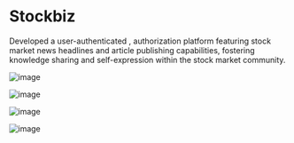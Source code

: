 # Stockbiz
Developed a user-authenticated , authorization platform featuring stock market news headlines and article publishing capabilities, fostering knowledge sharing and self-expression within the stock market community.

![image](https://github.com/yogitha02/Stockbiz/assets/73719563/488eb1ab-6fdb-46ca-af55-5db8ac309324)

![image](https://github.com/yogitha02/Stockbiz/assets/73719563/000b2f52-4075-4a14-b631-9a6f5aedfa67)

![image](https://github.com/yogitha02/Stockbiz/assets/73719563/49e43da6-b724-4d38-b302-207293d53682)

![image](https://github.com/yogitha02/Stockbiz/assets/73719563/0d46d5aa-39de-47a6-82d5-e3c16948ea26)
